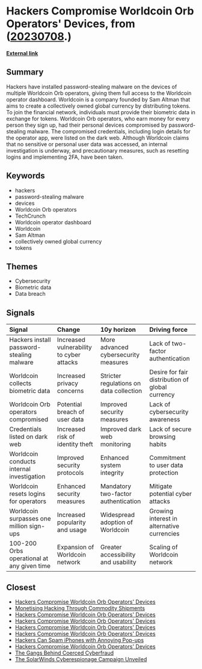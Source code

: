 # __Hackers Compromise Worldcoin Orb Operators' Devices__, from ([20230708](https://kghosh.substack.com/p/20230708).)

__[External link](https://techcrunch.com/2023/05/12/hackers-stole-passwords-of-worldcoin-orb-operators/)__



## Summary

Hackers have installed password-stealing malware on the devices of multiple Worldcoin Orb operators, giving them full access to the Worldcoin operator dashboard. Worldcoin is a company founded by Sam Altman that aims to create a collectively owned global currency by distributing tokens. To join the financial network, individuals must provide their biometric data in exchange for tokens. Worldcoin Orb operators, who earn money for every person they sign up, had their personal devices compromised by password-stealing malware. The compromised credentials, including login details for the operator app, were listed on the dark web. Although Worldcoin claims that no sensitive or personal user data was accessed, an internal investigation is underway, and precautionary measures, such as resetting logins and implementing 2FA, have been taken.

## Keywords

* hackers
* password-stealing malware
* devices
* Worldcoin Orb operators
* TechCrunch
* Worldcoin operator dashboard
* Worldcoin
* Sam Altman
* collectively owned global currency
* tokens

## Themes

* Cybersecurity
* Biometric data
* Data breach

## Signals

| Signal                                     | Change                                   | 10y horizon                             | Driving force                                   |
|:-------------------------------------------|:-----------------------------------------|:----------------------------------------|:------------------------------------------------|
| Hackers install password-stealing malware  | Increased vulnerability to cyber attacks | More advanced cybersecurity measures    | Lack of two-factor authentication               |
| Worldcoin collects biometric data          | Increased privacy concerns               | Stricter regulations on data collection | Desire for fair distribution of global currency |
| Worldcoin Orb operators compromised        | Potential breach of user data            | Improved security measures              | Lack of cybersecurity awareness                 |
| Credentials listed on dark web             | Increased risk of identity theft         | Improved dark web monitoring            | Lack of secure browsing habits                  |
| Worldcoin conducts internal investigation  | Improved security protocols              | Enhanced system integrity               | Commitment to user data protection              |
| Worldcoin resets logins for operators      | Enhanced security measures               | Mandatory two-factor authentication     | Mitigate potential cyber attacks                |
| Worldcoin surpasses one million sign-ups   | Increased popularity and usage           | Widespread adoption of Worldcoin        | Growing interest in alternative currencies      |
| 100-200 Orbs operational at any given time | Expansion of Worldcoin network           | Greater accessibility and usability     | Scaling of Worldcoin network                    |

## Closest

* [Hackers Compromise Worldcoin Orb Operators' Devices](38242c2652ac7f212d8d9955b40be595)
* [Monetising Hacking Through Commodity Shipments](af7a13a1e97a8ebff3d521dabea087ce)
* [Hackers Compromise Worldcoin Orb Operators' Devices](38242c2652ac7f212d8d9955b40be595)
* [Hackers Compromise Worldcoin Orb Operators' Devices](38242c2652ac7f212d8d9955b40be595)
* [Hackers Compromise Worldcoin Orb Operators' Devices](38242c2652ac7f212d8d9955b40be595)
* [Hackers Compromise Worldcoin Orb Operators' Devices](38242c2652ac7f212d8d9955b40be595)
* [Hackers Can Spam iPhones with Annoying Pop-ups](a94bc00d909eee777b372b65a0eedda5)
* [Hackers Compromise Worldcoin Orb Operators' Devices](38242c2652ac7f212d8d9955b40be595)
* [The Gangs Behind Coerced Cyberfraud](78225544dc7eb682254250761b51e8c3)
* [The SolarWinds Cyberespionage Campaign Unveiled](60d708d49e171255bc45464e0b5e6a6a)